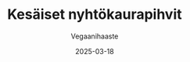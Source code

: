 ---
title: "Kesäiset nyhtökaura­pihvit"
image: "https://vegaanibotti.lauravuo.me/2025/03/2025-03-18_small.png"
date: 2025-03-18
receipt_url: "https://vegaanihaaste.fi/reseptit/kesaiset-nyhtokaurapihvit"
author: "Vegaanihaaste"
---